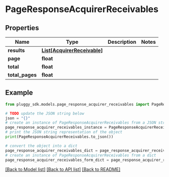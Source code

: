 # PageResponseAcquirerReceivables



## Properties

Name | Type | Description | Notes
------------ | ------------- | ------------- | -------------
**results** | [**List[AcquirerReceivable]**](AcquirerReceivable.md) |  | 
**page** | **float** |  | 
**total** | **float** |  | 
**total_pages** | **float** |  | 

## Example

```python
from pluggy_sdk.models.page_response_acquirer_receivables import PageResponseAcquirerReceivables

# TODO update the JSON string below
json = "{}"
# create an instance of PageResponseAcquirerReceivables from a JSON string
page_response_acquirer_receivables_instance = PageResponseAcquirerReceivables.from_json(json)
# print the JSON string representation of the object
print(PageResponseAcquirerReceivables.to_json())

# convert the object into a dict
page_response_acquirer_receivables_dict = page_response_acquirer_receivables_instance.to_dict()
# create an instance of PageResponseAcquirerReceivables from a dict
page_response_acquirer_receivables_form_dict = page_response_acquirer_receivables.from_dict(page_response_acquirer_receivables_dict)
```
[[Back to Model list]](../README.md#documentation-for-models) [[Back to API list]](../README.md#documentation-for-api-endpoints) [[Back to README]](../README.md)


